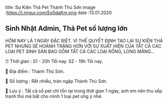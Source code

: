 title :Sự Kiện Thả Pet Thánh Thú Sơn
image :https://i.imgur.com/Eq5daKm.png
date  :13.01.2020
## Sinh Nhật Admin, Thả Pet số lượng lớn

HÔM NAY LÀ 1 NGÀY ĐẶC BIỆT. VÌ THẾ QUYẾT ĐỊNH TẠO LẠI SỰ KIỆN THẢ PET NHƯNG SẼ HOÀNH TRÁNG HƠN
VỚI SỰ XUẤT HIỆN CỦA TẤT CẢ CÁC LOẠI PET SINH SẢN BAO GỒM TẤT CẢ CÁC LOẠI RỒNG, LONG MÃNG...

⏰ Thời gian : S1 - 20h Tối nay. S2 - 19h Tối nay.

🔰 Địa điểm : Thánh Thú Sơn.

🔰 Số lượng : Rất nhiều, tràn ngập Thánh Thú Sơn.

🔷 Lưu ý : Tất cả số pet chỉ tồn tại trong thời gian 1 ngày, anh em nên thu xếp tranh thủ mà bắt cho mình 1 loại pet ưng ý nhé.
